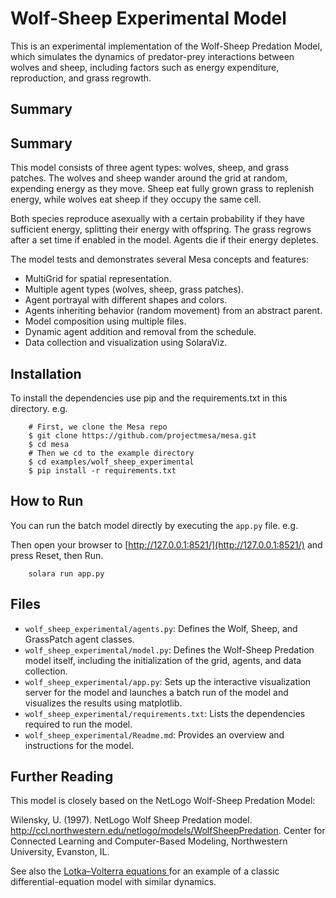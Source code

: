 # Wolf-Sheep Experimental Model

This is an experimental implementation of the Wolf-Sheep Predation Model, which simulates the dynamics of predator-prey interactions between wolves and sheep, including factors such as energy expenditure, reproduction, and grass regrowth.

## Summary

## Summary

This model consists of three agent types: wolves, sheep, and grass patches. The wolves and sheep wander around the grid at random, expending energy as they move. Sheep eat fully grown grass to replenish energy, while wolves eat sheep if they occupy the same cell. 

Both species reproduce asexually with a certain probability if they have sufficient energy, splitting their energy with offspring. The grass regrows after a set time if enabled in the model. Agents die if their energy depletes.

The model tests and demonstrates several Mesa concepts and features:
 - MultiGrid for spatial representation.
 - Multiple agent types (wolves, sheep, grass patches).
 - Agent portrayal with different shapes and colors.
 - Agents inheriting behavior (random movement) from an abstract parent.
 - Model composition using multiple files.
 - Dynamic agent addition and removal from the schedule.
 - Data collection and visualization using SolaraViz.

## Installation

To install the dependencies use pip and the requirements.txt in this directory. e.g.

```
    # First, we clone the Mesa repo
    $ git clone https://github.com/projectmesa/mesa.git
    $ cd mesa
    # Then we cd to the example directory
    $ cd examples/wolf_sheep_experimental
    $ pip install -r requirements.txt
```

## How to Run

You can run the batch model directly by executing the `app.py` file. e.g.

Then open your browser to [http://127.0.0.1:8521/](http://127.0.0.1:8521/) and press Reset, then Run.

```
    solara run app.py
```

## Files

* `wolf_sheep_experimental/agents.py`: Defines the Wolf, Sheep, and GrassPatch agent classes.
* `wolf_sheep_experimental/model.py`: Defines the Wolf-Sheep Predation model itself, including the initialization of the grid, agents, and data collection.
* `wolf_sheep_experimental/app.py`: Sets up the interactive visualization server for the model and launches a batch run of the model and visualizes the results using matplotlib.
* `wolf_sheep_experimental/requirements.txt`: Lists the dependencies required to run the model.
* `wolf_sheep_experimental/Readme.md`: Provides an overview and instructions for the model.

## Further Reading

This model is closely based on the NetLogo Wolf-Sheep Predation Model:

Wilensky, U. (1997). NetLogo Wolf Sheep Predation model. http://ccl.northwestern.edu/netlogo/models/WolfSheepPredation. Center for Connected Learning and Computer-Based Modeling, Northwestern University, Evanston, IL.

See also the [Lotka–Volterra equations
](https://en.wikipedia.org/wiki/Lotka%E2%80%93Volterra_equations) for an example of a classic differential-equation model with similar dynamics.
